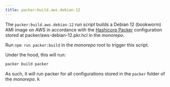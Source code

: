 ```yaml
--- 
title: packer:build.aws.debian-12
---
```


The `packer:build.aws.debian-12` _run script_ builds a
Debian 12 (bookworm) AMI image on AWS in accordance with
the [Hashicorp Packer](https://packer.io/) configuration
stored at <RepoFile>packer/aws-debian-12.pkr.hcl</RepoFile>
in the _monorepo_.


Run `npm run packer:build` in the _monorepo_ root to trigger this script.

Under the hood, this will run:

```sh title="Terminal"
packer build packer
```

As such, it will run packer for all configurations stored in the `packer`
folder of the _monorepo_.
k

